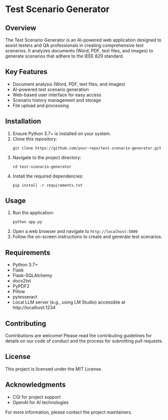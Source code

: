 # Test Scenario Generator

## Overview
The Test Scenario Generator is an AI-powered web application designed to assist testers and QA professionals in creating comprehensive test scenarios. It analyzes documents (Word, PDF, text files, and images) to generate scenarios that adhere to the IEEE 829 standard.

## Key Features
- Document analysis (Word, PDF, text files, and images)
- AI-powered test scenario generation
- Web-based user interface for easy access
- Scenario history management and storage
- File upload and processing

## Installation
1. Ensure Python 3.7+ is installed on your system.
2. Clone this repository:
   ```
   git clone https://github.com/your-repo/test-scenario-generator.git
   ```
3. Navigate to the project directory:
   ```
   cd test-scenario-generator
   ```
4. Install the required dependencies:
   ```
   pip install -r requirements.txt
   ```

## Usage
1. Run the application:
   ```
   python app.py
   ```
2. Open a web browser and navigate to `http://localhost:5000`
3. Follow the on-screen instructions to create and generate test scenarios.

## Requirements
- Python 3.7+
- Flask
- Flask-SQLAlchemy
- docx2txt
- PyPDF2
- Pillow
- pytesseract
- Local LLM server (e.g., using LM Studio) accessible at http://localhost:1234

## Contributing
Contributions are welcome! Please read the contributing guidelines for details on our code of conduct and the process for submitting pull requests.

## License
This project is licensed under the MIT License.

## Acknowledgments
- CGI for project support
- OpenAI for AI technologies

For more information, please contact the project maintainers.
